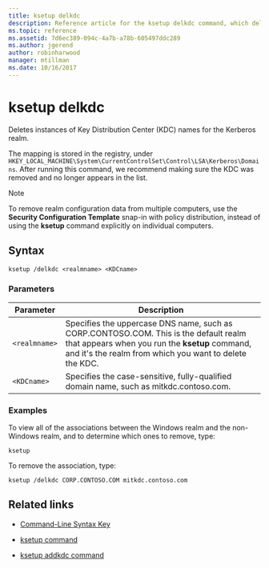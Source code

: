 ```yaml
---
title: ksetup delkdc
description: Reference article for the ksetup delkdc command, which deletes instances of Key Distribution Center (KDC) names for the Kerberos realm.
ms.topic: reference
ms.assetid: 7d6ec389-094c-4a7b-a78b-605497ddc289
ms.author: jgerend
author: robinharwood
manager: mtillman
ms.date: 10/16/2017
---
```


# ksetup delkdc

Deletes instances of Key Distribution Center (KDC) names for the Kerberos realm.

The mapping is stored in the registry, under `HKEY_LOCAL_MACHINE\System\CurrentControlSet\Control\LSA\Kerberos\Domains`. After running this command, we recommend making sure the KDC was removed and no longer appears in the list.

> [!NOTE]
> To remove realm configuration data from multiple computers, use the **Security Configuration Template** snap-in with policy distribution, instead of using the **ksetup** command explicitly on individual computers.

## Syntax

```
ksetup /delkdc <realmname> <KDCname>
```

### Parameters

| Parameter | Description |
| --------- | ----------- |
| `<realmname>` | Specifies the uppercase DNS name, such as CORP.CONTOSO.COM. This is the default realm that appears when you run the **ksetup** command, and it's the realm from which you want to delete the KDC. |
| `<KDCname>` | Specifies the case-sensitive, fully-qualified domain name, such as mitkdc.contoso.com. |

### Examples

To view all of the associations between the Windows realm and the non-Windows realm, and to determine which ones to remove, type:

```
ksetup
```

To remove the association, type:

```
ksetup /delkdc CORP.CONTOSO.COM mitkdc.contoso.com
```

## Related links

- [Command-Line Syntax Key](command-line-syntax-key.md)

- [ksetup command](ksetup.md)

- [ksetup addkdc command](ksetup-addkdc.md)
